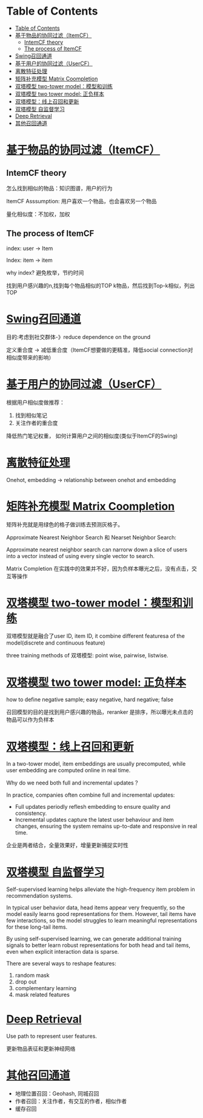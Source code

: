 # Table of Contents

- [Table of Contents](#table-of-contents)
- [基于物品的协同过滤（ItemCF）](#基于物品的协同过滤itemcf)
  - [IntemCF theory](#intemcf-theory)
  - [The process of ItemCF](#the-process-of-itemcf)
- [Swing召回通道](#swing召回通道)
- [基于用户的协同过滤（UserCF）](#基于用户的协同过滤usercf)
- [离散特征处理](#离散特征处理)
- [矩阵补充模型 Matrix Coompletion](#矩阵补充模型-matrix-coompletion)
- [双塔模型 two-tower model：模型和训练](#双塔模型-two-tower-model模型和训练)
- [双塔模型 two tower model: 正负样本](#双塔模型-two-tower-model-正负样本)
- [双塔模型：线上召回和更新](#双塔模型线上召回和更新)
- [双塔模型 自监督学习](#双塔模型-自监督学习)
- [Deep Retrieval](#deep-retrieval)
- [其他召回通道](#其他召回通道)

# [基于物品的协同过滤（ItemCF）](https://github.com/Linsen-gao-457/RecommenderSystem/blob/main/Slides/02_Retrieval_01.pdf)

## IntemCF theory

怎么找到相似的物品：知识图谱，用户的行为

ItemCF Asssumption: 用户喜欢一个物品，也会喜欢另一个物品

量化相似度：不加权，加权

## The process of ItemCF

index: user -> Item

Index: item -> item

why index?
避免枚举，节约时间

找到用户感兴趣的n,找到每个物品相似的TOP k物品，然后找到Top-k相似，列出TOP

# [Swing召回通道](https://github.com/Linsen-gao-457/RecommenderSystem/blob/main/Slides/02_Retrieval_02.pdf)

目的:考虑到社交群体-》reduce dependence on the ground

定义重合度 -> 减低重合度（ItemCF想要做的更精准，降低social connection对相似度带来的影响）

# [基于用户的协同过滤（UserCF）](https://github.com/Linsen-gao-457/RecommenderSystem/blob/main/Slides/02_Retrieval_03.pdf)

 根据用户相似度做推荐：
 1. 找到相似笔记
 2. 关注作者的重合度

 降低热门笔记权重， 如何计算用户之间的相似度(类似于ItemCF的Swing)

 # [离散特征处理](https://github.com/Linsen-gao-457/RecommenderSystem/blob/main/Slides/02_Retrieval_04.pdf)

 Onehot, embedding -> relationship between onehot and embedding

 # [矩阵补充模型 Matrix Coompletion](https://github.com/Linsen-gao-457/RecommenderSystem/blob/main/Slides/02_Retrieval_05.pdf)

 矩阵补充就是用绿色的格子做训练去预测灰格子。


 Approximate Nearest Neighbor Search 和  Nearset Neighbor Search:

 Approximate nearest neighbor search can narrorw down a slice of users into a vector instead of using every single vector to search.

 Matrix Completion 在实践中的效果并不好，因为负样本曝光之后，没有点击，交互等操作

 # [双塔模型 two-tower model：模型和训练](https://github.com/Linsen-gao-457/RecommenderSystem/blob/main/Slides/02_Retrieval_06.pdf)

 双塔模型就是融合了user ID, item ID, it combine different featuresa of the model(discrete and continuous feature)

 three training methods of 双塔模型: point wise, pairwise, listwise.

# [双塔模型 two tower model: 正负样本](https://github.com/Linsen-gao-457/RecommenderSystem/blob/main/Slides/02_Retrieval_07.pdf)

how to define negative sample; easy negative, hard negative; false

召回模型的目的是找到用户感兴趣的物品，reranker 是排序，所以曝光未点击的物品可以作为负样本

# [双塔模型：线上召回和更新](https://github.com/Linsen-gao-457/RecommenderSystem/blob/main/Slides/02_Retrieval_08.pdf)

In a two-tower model, item embeddings are usually precomputed, while user embedding are computed online in real time.

Why do we need both full and incremental updates？

In practice, companies often combine full and incremental updates:

- Full updates periodly reflesh embedding to ensure quality and consistency.
- Incremental updates capture the latest user behaviour and item changes, ensuring the system remains up-to-date and responsive in real time.

企业是两者结合，全量效果好，增量更新捕捉实时性

# [双塔模型 自监督学习](https://github.com/Linsen-gao-457/RecommenderSystem/blob/main/Slides/02_Retrieval_09.pdf)

Self-supervised learning helps alleviate the high-frequency item problem in recommendation systems. 

In typical user behavior data, head items appear very  frequently, so the model easily learns good representations for them. However, tail items have few interactions, so the model struggles to learn meaningful representations for these long-tail items.

By using self-supervised learning, we can generate additional training signals to better learn robust representations for both head and tail items, even when explicit interaction data is sparse.

There are several ways to reshape features:
1. random mask
2. drop out
3. complementary learning
4. mask related features

# [Deep Retrieval](https://github.com/Linsen-gao-457/RecommenderSystem/blob/main/Slides/02_Retrieval_10.pdf)

Use path to represent user features.

更新物品表征和更新神经网络

# [其他召回通道](https://github.com/Linsen-gao-457/RecommenderSystem/blob/main/Slides/02_Retrieval_11.pdf)

- 地理位置召回：Geohash, 同城召回
- 作者召回：关注作者，有交互的作者，相似作者
- 缓存召回
